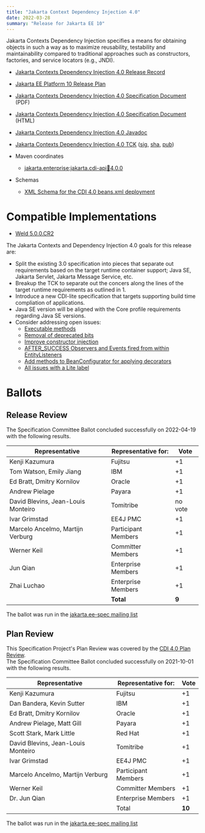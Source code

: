 ```yaml
---
title: "Jakarta Context Dependency Injection 4.0"
date: 2022-03-28
summary: "Release for Jakarta EE 10"
---
```


Jakarta Contexts Dependency Injection specifies a means for obtaining objects in such a way as to maximize reusability, testability and maintainability compared to traditional approaches such as constructors, factories, and service locators (e.g., JNDI).

* [Jakarta Contexts Dependency Injection 4.0 Release Record](https://projects.eclipse.org/projects/ee4j.cdi/releases/4.0)
* [Jakarta EE Platform 10 Release Plan](https://eclipse-ee4j.github.io/jakartaee-platform/jakartaee10/JakartaEE10ReleasePlan)
* [Jakarta Contexts Dependency Injection 4.0 Specification Document](./jakarta-cdi-spec-4.0.pdf) (PDF)
* [Jakarta Contexts Dependency Injection 4.0 Specification Document](./jakarta-cdi-spec-4.0.html) (HTML)
* [Jakarta Contexts Dependency Injection 4.0 Javadoc](./apidocs)
* [Jakarta Contexts Dependency Injection 4.0 TCK](https://download.eclipse.org/ee4j/cdi/4.0/cdi-tck-4.0.0-dist.zip)
([sig](TBD_post_ballot),
[sha](905cc2ccd35ab3900737b8ec1c65e1c0b53f1d19ed5503d229342f1f739cc2cc),
[pub](https://raw.githubusercontent.com/jakartaee/specification-committee/master/jakartaee-spec-committee.pub))

* Maven coordinates
  * [jakarta.enterprise:jakarta.cdi-api:jar:4.0.0](https://search.maven.org/artifact/jakarta.enterprise/jakarta.enterprise.cdi-api/4.0.0/jar)

* Schemas
  * [XML Schema for the CDI 4.0 beans.xml deployment](https://jakarta.ee/xml/ns/jakartaee/beans_4_0.xsd)

# Compatible Implementations

* [Weld 5.0.0.CR2](https://weld.cdi-spec.org/download/)

The Jakarta Contexts and Dependency Injection 4.0 goals for this release are:

* Split the existing 3.0 specification into pieces that separate out requirements based on the target runtime container support; Java SE, Jakarta Servlet, Jakarta Message Service, etc.
* Breakup the TCK to separate out the concers along the lines of the target runtime requirements as outlined in 1.
* Introduce a new CDI-lite specification that targets supporting build time compliation of applications.
* Java SE version will be aligned with the Core profile requirements regarding Java SE versions.
* Consider addressing open issues:
    * [Executable methods](https://github.com/eclipse-ee4j/cdi/issues/460)
    * [Removal of deprecated bits](https://github.com/eclipse-ee4j/cdi/issues/472)
    * [Improve constructor injection](https://github.com/eclipse-ee4j/cdi/issues/464)
    * [AFTER_SUCCESS Observers and Events fired from within EntityListeners](https://github.com/eclipse-ee4j/cdi/issues/467)
    * [Add methods to BeanConfigurator for applying decorators](https://github.com/eclipse-ee4j/cdi/issues/459)
    * [All issues with a Lite label](https://github.com/eclipse-ee4j/cdi/issues?q=is%3Aissue+label%3ALite)



# Ballots

## Release Review

The Specification Committee Ballot concluded successfully on 2022-04-19 with the following results.

| Representative                     | Representative for: | Vote   |
|------------------------------------|---------------------|--------|
| Kenji Kazumura                     | Fujitsu             | +1     |
| Tom Watson, Emily Jiang            | IBM                 | +1     |
| Ed Bratt, Dmitry Kornilov          | Oracle              | +1     |
| Andrew Pielage                     | Payara              | +1     |
| David Blevins, Jean-Louis Monteiro | Tomitribe           | no vote |
| Ivar Grimstad                      | EE4J PMC            | +1     |
| Marcelo Ancelmo, Martijn Verburg   | Participant Members | +1     |
| Werner Keil                        | Committer Members   | +1     |
| Jun Qian                           | Enterprise Members  | +1     |
| Zhai Luchao                        | Enterprise Members  | +1     |  
|                                    | **Total**           | **9** |

The ballot was run in the [jakarta.ee-spec mailing list](https://www.eclipse.org/lists/jakarta.ee-spec/msg02354.html)

## Plan Review

This Specification Project's Plan Review was covered by the [CDI 4.0 Plan Review](https://projects.eclipse.org/projects/ee4j.cdi/releases/4.0/plan).  
The Specification Committee Ballot concluded successfully on 2021-10-01 with the following results.

| Representative                                 | Representative for: | Vote   |
|------------------------------------------------|---------------------|--------|
| Kenji Kazumura                                 | Fujitsu             |   +1   |
| Dan Bandera, Kevin Sutter                      | IBM                 |   +1   |
| Ed Bratt, Dmitry Kornilov                      | Oracle              |   +1   |
| Andrew Pielage, Matt Gill                      | Payara              |   +1   |
| Scott Stark, Mark Little                       | Red Hat             |   +1   |
| David Blevins, Jean-Louis Monteiro             | Tomitribe           |   +1   |
| Ivar Grimstad                                  | EE4J PMC            |   +1   |
| Marcelo Ancelmo, Martijn Verburg               | Participant Members |   +1   |
| Werner Keil                                    | Committer Members   |   +1   |
| Dr. Jun Qian                                   | Enterprise Members  |   +1   |
|                                                | Total               | **10** |

The ballot was run in the [jakarta.ee-spec mailing list](https://www.eclipse.org/lists/jakarta.ee-spec/msg01977.html)
